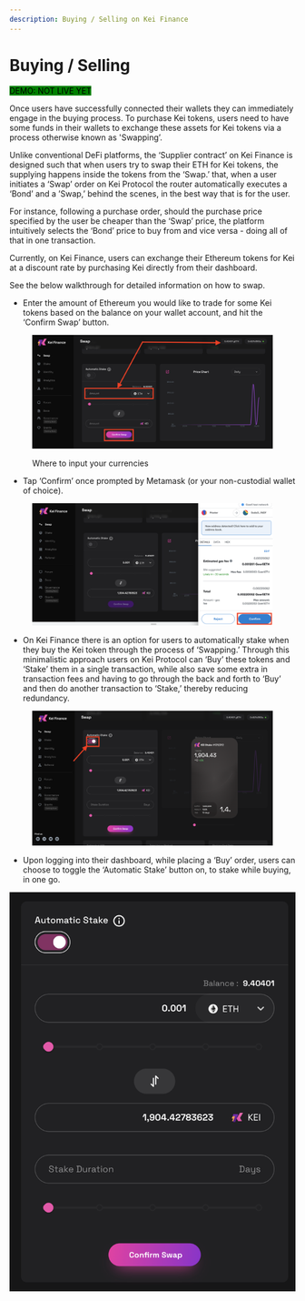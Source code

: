 ```yaml
---
description: Buying / Selling on Kei Finance
---
```


# Buying / Selling

<mark style="background-color:green;">DEMO: NOT LIVE YET</mark>

Once users have successfully connected their wallets they can immediately engage in the buying process. To purchase Kei tokens, users need to have some funds in their wallets to exchange these assets for Kei tokens via a process otherwise known as 'Swapping’.

Unlike conventional DeFi platforms, the ‘Supplier contract’ on Kei Finance is designed such that when users try to swap their ETH for Kei tokens, the supplying happens inside the tokens from the ‘Swap.’ that, when a user initiates a ‘Swap’ order on Kei Protocol the router automatically executes a ‘Bond’ and a ’Swap,’ behind the scenes, in the best way that is for the user.

For instance, following a purchase order, should the purchase price specified by the user be cheaper than the ‘Swap’ price, the platform intuitively selects the ‘Bond’ price to buy from and vice versa - doing all of that in one transaction.

Currently, on Kei Finance, users can exchange their Ethereum tokens for Kei at a discount rate by purchasing Kei directly from their dashboard.

See the below walkthrough for detailed information on how to swap.

* Enter the amount of Ethereum you would like to trade for some Kei tokens based on the balance on your wallet account, and hit the ‘Confirm Swap’ button.

<figure><img src="../../.gitbook/assets/image (8) (1).png" alt=""><figcaption><p>Where to input your currencies</p></figcaption></figure>

* Tap ‘Confirm’ once prompted by Metamask (or your non-custodial wallet of choice).

<figure><img src="../../.gitbook/assets/image (9) (1).png" alt=""><figcaption></figcaption></figure>

* On Kei Finance there is an option for users to automatically stake when they buy the Kei token through the process of ‘Swapping.’ Through this minimalistic approach users on Kei Protocol can ‘Buy’ these tokens and ‘Stake’ them in a single transaction, while also save some extra in transaction fees and having to go through the back and forth to ‘Buy’ and then do another transaction to ‘Stake,’ thereby reducing redundancy.

<figure><img src="../../.gitbook/assets/image (12).png" alt=""><figcaption></figcaption></figure>

* Upon logging into their dashboard, while placing a ‘Buy’ order, users can choose to toggle the ‘Automatic Stake’ button on, to stake while buying, in one go.

![](<../../.gitbook/assets/image (13).png>)

